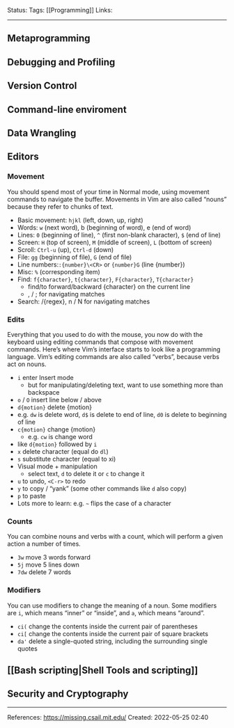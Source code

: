 Status:
Tags: [[Programming]]
Links:
___
## Metaprogramming
## Debugging and Profiling
## Version Control
## Command-line enviroment
## Data Wrangling
## Editors
### Movement

You should spend most of your time in Normal mode, using movement commands to navigate the buffer. Movements in Vim are also called “nouns” because they refer to chunks of text.

- Basic movement: ```hjkl``` (left, down, up, right) 
- Words: ```w``` (next word), b (beginning of word), e (end of word)
- Lines: ```0``` (beginning of line), ```^``` (first non-blank character), ```$``` (end of line)
- Screen: ```H``` (top of screen), ```M``` (middle of screen), ```L``` (bottom of screen)
- Scroll: ```Ctrl-u``` (up), ```Ctrl-d``` (down)
- File: ```gg``` (beginning of file), ```G``` (end of file)
- Line numbers:```:{number}\<CR>``` or ```{number}G``` (line {number})
- Misc: ```%``` (corresponding item)
- Find: ```f{character}```, ```t{character}```, ```F{character}```, ```T{character}```
	- find/to forward/backward {character} on the current line
	- , / ; for navigating matches
- Search: /{regex}, n / N for navigating matches
### Edits

Everything that you used to do with the mouse, you now do with the keyboard using editing commands that compose with movement commands. Here’s where Vim’s interface starts to look like a programming language. Vim’s editing commands are also called “verbs”, because verbs act on nouns.

- ```i``` enter Insert mode
	- but for manipulating/deleting text, want to use something more than backspace
- ```o``` / ```O``` insert line below / above
- ```d{motion}``` delete {motion}
- e.g. ```dw``` is delete word, ```d$``` is delete to end of line, ```d0``` is delete to beginning of line
- ```c{motion}``` change {motion}
	- e.g. ```cw``` is change word
- like ```d{motion}``` followed by ```i```
- ```x``` delete character (equal do ```dl```)
- ```s``` substitute character (equal to xi)
- Visual mode + manipulation
	- select text, ```d``` to delete it or ```c``` to change it
- ```u``` to undo, ```<C-r>``` to redo
- ```y``` to copy / “yank” (some other commands like ```d``` also copy)
- ```p``` to paste
- Lots more to learn: e.g. ```~``` flips the case of a character

### Counts

You can combine nouns and verbs with a count, which will perform a given action a number of times.

- ```3w``` move 3 words forward
- ```5j``` move 5 lines down
- ```7dw``` delete 7 words

### Modifiers

You can use modifiers to change the meaning of a noun. Some modifiers are ```i```, which means “inner” or “inside”, and ```a```, which means “around”.

- ```ci(``` change the contents inside the current pair of parentheses
- ```ci[``` change the contents inside the current pair of square brackets
- ```da'``` delete a single-quoted string, including the surrounding single quotes

## [[Bash scripting|Shell Tools and scripting]]
## Security and Cryptography
___
References:
https://missing.csail.mit.edu/
Created: 2022-05-25 02:40